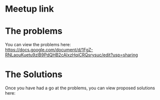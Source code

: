 
Meetup link
=============



The problems
==============

You can view the problems here: https://docs.google.com/document/d/1FgZ-RNLaouKuetu9zlB9PdQHB2cAIxzHqiCRQsrysuc/edit?usp=sharing

The Solutions
=============

Once you have had a go at the problems, you can view proposed solutions here: 



